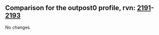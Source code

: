 ## Comparison for the outpost0 profile, rvn: [2191](https://github.com/PRO100KatYT/FortniteProfileRevisions/tree/main/profiles/outpost0/2191%20outpost0.json)-[2193](https://github.com/PRO100KatYT/FortniteProfileRevisions/tree/main/profiles/outpost0/2193%20outpost0.json)

No changes
